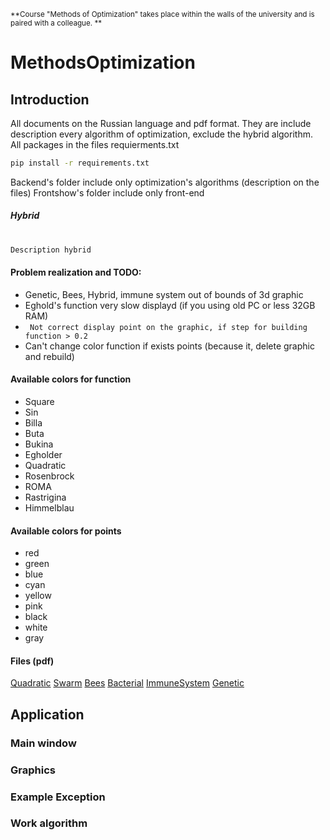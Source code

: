 <sub>**Course "Methods of Optimization" takes place within the walls of the university and is paired with a colleague. **</sub> 
# MethodsOptimization

## Introduction
All documents on the Russian language and pdf format. They are include description every algorithm of optimization, exclude the hybrid algorithm.
All packages in the files requierments.txt
```sh
pip install -r requirements.txt 
```
Backend's folder include only optimization's algorithms (description on the files)
Frontshow's folder include only front-end
##### Hybrid
#
```sh 
Description hybrid 
```

#### Problem realization and TODO:
- Genetic, Bees, Hybrid, immune system out of bounds of 3d graphic 
- Eghold's function very slow displayd (if you using old PC or less 32GB RAM)
- ``` Not correct display point on the graphic, if step for building function > 0.2```
- Can't change color function if exists points (because it, delete graphic and rebuild)

#### Available colors for function 
- Square
- Sin
- Billa
- Buta
- Bukina
- Egholder
- Quadratic
- Rosenbrock
- ROMA
- Rastrigina
- Himmelblau

#### Available colors for points
- red
- green
- blue
- cyan
- yellow
- pink
- black
- white
- gray
#### Files (pdf)

[Quadratic](https://github.com/StrongerProgrammer7/MethodsOptimization/files/13537235/LR2.pdf)
[Swarm](https://github.com/StrongerProgrammer7/MethodsOptimization/files/13537236/LR4_Algoritm_roya_chastits.pdf)
[Bees](https://github.com/StrongerProgrammer7/MethodsOptimization/files/13537240/LR5.pdf)
[Bacterial](https://github.com/StrongerProgrammer7/MethodsOptimization/files/13537238/LR7.pdf)
[ImmuneSystem](https://github.com/StrongerProgrammer7/MethodsOptimization/files/13537237/LR6.pdf)
[Genetic](https://github.com/StrongerProgrammer7/MethodsOptimization/files/13537246/geneticheskiy_algoritm.pdf)

## Application
### Main window

### Graphics

### Example Exception

### Work algorithm

